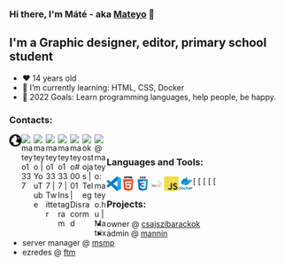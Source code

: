 ### Hi there, I'm Máté - aka [Mateyo][website] 👋 

## I'm a Graphic designer, editor, primary school student

- ❤ 14 years old
- 🌱 I’m currently learning: HTML, CSS, Docker
- 🥅 2022 Goals: Learn programming languages, help people, be happy.

### Contacts:

[<img align="left" alt="mateyo.hu" width="22px" src="https://raw.githubusercontent.com/iconic/open-iconic/master/svg/globe.svg" />][website]
[<img align="left" alt="mateyo1337" width="22px" src="https://cdn.jsdelivr.net/npm/simple-icons@v3/icons/facebook.svg" />][facebook]
[<img align="left" alt="mateyo | YouTube" width="22px" src="https://cdn.jsdelivr.net/npm/simple-icons@v3/icons/youtube.svg" />][youtube]
[<img align="left" alt="mateyo1337 | Twitter" width="22px" src="https://cdn.jsdelivr.net/npm/simple-icons@v3/icons/twitter.svg" />][twitter]
[<img align="left" alt="mateyo1337 | Instagram" width="22px" src="https://cdn.jsdelivr.net/npm/simple-icons@v3/icons/instagram.svg" />][instagram]
[<img align="left" alt="mateyo#0001 | Discord" width="22px" src="https://cdn.jsdelivr.net/npm/simple-icons@v3/icons/discord.svg" />][discord]
[<img align="left" alt="okostojas | Telegram" width="22px" src="https://cdn.jsdelivr.net/npm/simple-icons@v3/icons/telegram.svg" />][telegram]
[<img align="left" alt="@mateyo:mateyo.hu | Matrix" width="22px" src="https://cdn.jsdelivr.net/npm/simple-icons@v3/icons/matrix.svg" />][matrix]

<br />

### Languages and Tools:

[<img align="left" alt="Visual Studio Code" width="26px" src="https://raw.githubusercontent.com/github/explore/80688e429a7d4ef2fca1e82350fe8e3517d3494d/topics/visual-studio-code/visual-studio-code.png" />
[<img align="left" alt="HTML5" width="26px" src="https://raw.githubusercontent.com/github/explore/80688e429a7d4ef2fca1e82350fe8e3517d3494d/topics/html/html.png" />
[<img align="left" alt="CSS3" width="26px" src="https://raw.githubusercontent.com/github/explore/80688e429a7d4ef2fca1e82350fe8e3517d3494d/topics/css/css.png" />
[<img align="left" alt="MySQL" width="26px" src="https://raw.githubusercontent.com/github/explore/80688e429a7d4ef2fca1e82350fe8e3517d3494d/topics/mysql/mysql.png" />
[<img align="left" alt="JavaScript" width="26px" src="https://raw.githubusercontent.com/github/explore/80688e429a7d4ef2fca1e82350fe8e3517d3494d/topics/javascript/javascript.png" />
[<img align="left" alt="Docker" width="26px" src="https://raw.githubusercontent.com/github/explore/80688e429a7d4ef2fca1e82350fe8e3517d3494d/topics/docker/docker.png" />][website]

### Projects:

- owner @ [csajszibarackok]
- admin @ [mannin]
- server manager @ [msmp]
- ezredes @ [ftm]

[website]: https://mateyo.hu
[facebook]: https://facebook.com/mateyo1337
[twitter]: https://twitter.com/mateyo1337
[youtube]: https://youtube.com/mateyohu
[instagram]: https://instagram.com/mateyo1337
[discord]: https://dsc.bio/mateyo
[telegram]: https://t.me/okostojas
[matrix]: https://matrix.to/#/@mateyo:mateyo.hu
[mannin]: https://discord.gg/BVFzjwBKk2
[csajszibarackok]: https://discord.gg/wz6bWcGFpp
[msmp]: https://dsc.gg/manninsmp
[ftm]: https://discord.gg/KfzJ2ujZN3
